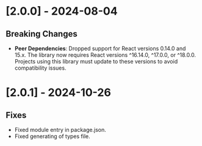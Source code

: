 # [2.0.0] - 2024-08-04

## Breaking Changes
- **Peer Dependencies**: Dropped support for React versions 0.14.0 and 15.x. The library now requires React versions ^16.14.0, ^17.0.0, or ^18.0.0. Projects using this library must update to these versions to avoid compatibility issues.

# [2.0.1] - 2024-10-26

## Fixes
- Fixed module entry in package.json.
- Fixed generating of types file.
